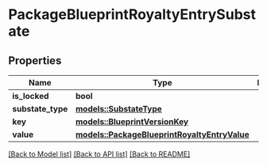 # PackageBlueprintRoyaltyEntrySubstate

## Properties

Name | Type | Description | Notes
------------ | ------------- | ------------- | -------------
**is_locked** | **bool** |  | 
**substate_type** | [**models::SubstateType**](SubstateType.md) |  | 
**key** | [**models::BlueprintVersionKey**](BlueprintVersionKey.md) |  | 
**value** | [**models::PackageBlueprintRoyaltyEntryValue**](PackageBlueprintRoyaltyEntryValue.md) |  | 

[[Back to Model list]](../README.md#documentation-for-models) [[Back to API list]](../README.md#documentation-for-api-endpoints) [[Back to README]](../README.md)


